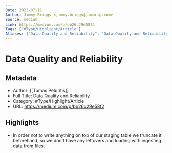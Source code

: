 ```yaml
---
Date: 2022-07-11
Author: Jimmy Briggs <jimmy.briggs@jimbrig.com>
Source: medium
Link: https://medium.com/p/bb26c29e58f2
Tags: ["#Type/Highlight/Article"]
Aliases: ["Data Quality and Reliability", "Data Quality and Reliability"]
---
```

# Data Quality and Reliability

## Metadata
- Author: [[Tomas Peluritis]]
- Full Title: Data Quality and Reliability
- Category: #Type/Highlight/Article
- URL: https://medium.com/p/bb26c29e58f2

## Highlights
- In order not to write anything on top of our staging table we truncate it beforehand, so we don't have any leftovers and loading with ingesting data from files.
